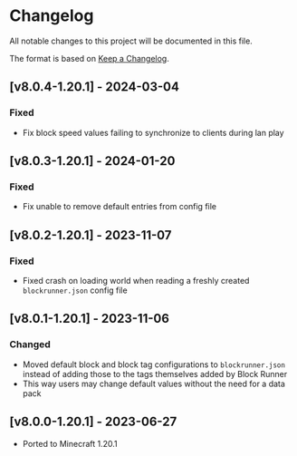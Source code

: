 # Changelog
All notable changes to this project will be documented in this file.

The format is based on [Keep a Changelog].

## [v8.0.4-1.20.1] - 2024-03-04
### Fixed
- Fix block speed values failing to synchronize to clients during lan play

## [v8.0.3-1.20.1] - 2024-01-20
### Fixed
- Fix unable to remove default entries from config file

## [v8.0.2-1.20.1] - 2023-11-07
### Fixed
- Fixed crash on loading world when reading a freshly created `blockrunner.json` config file

## [v8.0.1-1.20.1] - 2023-11-06
### Changed
- Moved default block and block tag configurations to `blockrunner.json` instead of adding those to the tags themselves added by Block Runner
- This way users may change default values without the need for a data pack

## [v8.0.0-1.20.1] - 2023-06-27
- Ported to Minecraft 1.20.1

[Keep a Changelog]: https://keepachangelog.com/en/1.0.0/
